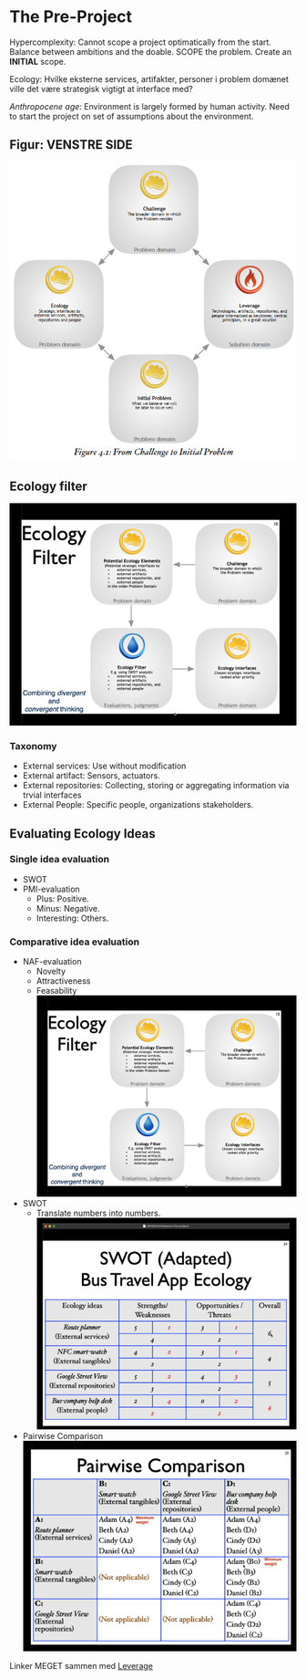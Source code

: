 # The Pre-Project
Hypercomplexity: Cannot scope a project optimatically from the start.
Balance between ambitions and the doable.
SCOPE the problem. Create an **INITIAL** scope.


Ecology: Hvilke eksterne services, artifakter, personer i problem domænet ville det være strategisk vigtigt at interface med?

*Anthropocene age*: Environment is largely formed by human activity.
Need to start the project on set of assumptions about the environment.

## Figur: VENSTRE SIDE
![](figures/essence_leverage_ecology.png)


## Ecology filter
![](figures/essence_preproject_ecology_filter.png)

### Taxonomy
* External services: Use without modification
* External artifact: Sensors, actuators.
* External repositories: Collecting, storing or aggregating information via trvial interfaces
* External People: Specific people, organizations stakeholders.


## Evaluating Ecology Ideas

### Single idea evaluation
* SWOT
* PMI-evaluation 
  * Plus: Positive.
  * Minus: Negative.
  * Interesting: Others.

### Comparative idea evaluation
* NAF-evaluation
  * Novelty
  * Attractiveness
  * Feasability
![](figures/essence_preproject_ecology_filter.png)
* SWOT
  * Translate numbers into numbers.
![](figures/essence_preproject_swot.png)
* Pairwise Comparison
![](figures/essence_preproject_pair.png)


Linker MEGET sammen med [Leverage](essence_preproject_leverage.md)